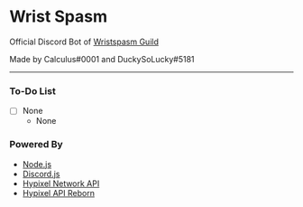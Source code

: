 # Wrist Spasm
Official Discord Bot of [Wristspasm Guild](https://discord.gg/BjcMKKMHUf)<br />


Made by Calculus#0001 and DuckySoLucky#5181
<hr>

### To-Do List
- [ ] None
  - None

### Powered By
- [Node.js](https://nodejs.org/)
- [Discord.js](https://discord.js.org/)
- [Hypixel Network API](http://api.hypixel.net/)
- [Hypixel API Reborn](https://hypixel.stavzdev.me/#/)
